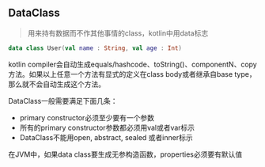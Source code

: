 ## DataClass

> 用来持有数据而不作其他事情的class，kotlin中用data标志

```kotlin
data class User(val name : String, val age : Int)
```

kotlin compiler会自动生成equals/hashcode、toString()、componentN、copy方法。如果以上任意一个方法有显式的定义在class body或者继承自base type，那么就不会自动生成这个方法。

DataClass一般需要满足下面几条：

- primary constructor必须至少要有一个参数
- 所有的primary constructor参数都必须用val或者var标示
- DataClass不能用open, abstract, sealed 或者inner标示

在JVM中，如果data class要生成无参构造函数，properties必须要有默认值
